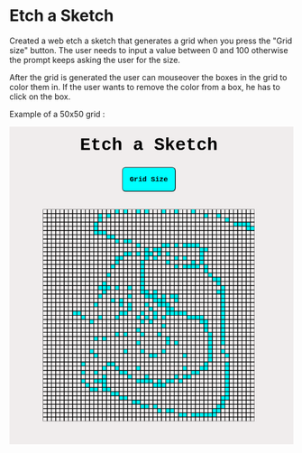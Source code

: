 # Etch a Sketch

Created a web etch a sketch that generates a grid when you press the "Grid size" button.
The user needs to input a value between 0 and 100 otherwise the prompt keeps asking the user
for the size.

After the grid is generated the user can mouseover the boxes in the grid to color them in.
If the user wants to remove the color from a box, he has to click on the box.

Example of a 50x50 grid :

![etch-a-sketch](etch-a-sketch.png)